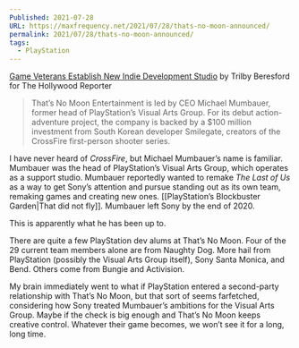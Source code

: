 ```yaml
---
Published: 2021-07-28
URL: https://maxfrequency.net/2021/07/28/thats-no-moon-announced/
permalink: 2021/07/28/thats-no-moon-announced/
tags:
  - PlayStation
---
```

[Game Veterans Establish New Indie Development Studio](https://www.hollywoodreporter.com/business/digital/game-veterans-new-indie-development-studio-1234985225/) by Trilby Beresford for The Hollywood Reporter

> That’s No Moon Entertainment is led by CEO Michael Mumbauer, former head of PlayStation’s Visual Arts Group. For its debut action-adventure project, the company is backed by a $100 million investment from South Korean developer Smilegate, creators of the CrossFire first-person shooter series.

I have never heard of *CrossFire*, but Michael Mumbauer’s name is familiar. Mumbauer was the head of PlayStation’s Visual Arts Group, which operates as a support studio. Mumbauer reportedly wanted to remake *The Last of Us* as a way to get Sony’s attention and pursue standing out as its own team, remaking games and creating new ones. [[PlayStation’s Blockbuster Garden|That did not fly]]. Mumbauer left Sony by the end of 2020.

This is apparently what he has been up to.

There are quite a few PlayStation dev alums at That’s No Moon. Four of the 29 current team members alone are from Naughty Dog. More hail from PlayStation (possibly the Visual Arts Group itself), Sony Santa Monica, and Bend. Others come from Bungie and Activision.

My brain immediately went to what if PlayStation entered a second-party relationship with That’s No Moon, but that sort of seems farfetched, considering how Sony treated Mumbauer’s ambitions for the Visual Arts Group. Maybe if the check is big enough and That’s No Moon keeps creative control. Whatever their game becomes, we won’t see it for a long, long time.